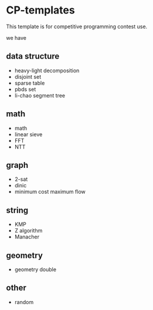 # CP-templates

This template is for competitive programming contest use.

we have

## data structure

- heavy-light decomposition
- disjoint set
- sparse table
- pbds set
- li-chao segment tree

## math

- math
- linear sieve
- FFT
- NTT

## graph

- 2-sat
- dinic
- minimum cost maximum flow

## string

- KMP
- Z algorithm
- Manacher

## geometry

- geometry double

## other

- random
